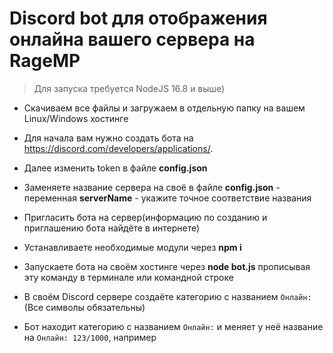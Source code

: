 # Discord bot для отображения онлайна вашего сервера на RageMP
> Для запуска требуется NodeJS 16.8 и выше)

- Скачиваем все файлы и загружаем в отдельную папку на вашем Linux/Windows хостинге

- Для начала вам нужно создать бота на https://discord.com/developers/applications/.

- Далее изменить token в файле **config.json**
- Заменяете название сервера на своё в файле **config.json** - переменная **serverName** - укажите точное соответствие названия

- Пригласить бота на сервер(информацию по созданию и приглашению бота найдёте в интернете)

- Устанавливаете необходимые модули через **npm i**

- Запускаете бота на своём хостинге через **node bot.js** прописывая эту команду в терминале или командной строке

- В своём Discord сервере создаёте категорию с названием `Онлайн:` (Все символы обязательны)

- Бот находит категорию с названием `Онлайн:` и меняет у неё название на `Онлайн: 123/1000`, например